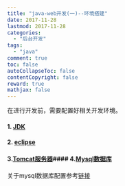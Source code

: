```yaml
---
title: "java-web开发(一)--环境搭建"
date: 2017-11-28
lastmod: 2017-11-28
categories:
  - "后台开发"
tags:
  - "java"
comment: true
toc: false
autoCollapseToc: false
contentCopyright: false
reward: true
mathjax: false
---
```


在进行开发前，需要配置好相关开发环境。


#### 1. [JDK](http://www.oracle.com/technetwork/java/javase/downloads/index-jsp-138363.html)
#### 2. [eclipse](https://www.eclipse.org/downloads/download.php?file=/oomph/epp/oxygen/R/eclipse-inst-mac64.tar.gz)
#### 3.[Tomcat服务器](https://tomcat.apache.org)#### 4.[Mysql数据库](https://www.mysql.com/downloads/)
关于mysql数据库配置参考[链接](https://ksnowlv.github.io/blog/2014/08/31/mac-xia-an-zhuang-pei-zhi-mysql/)
